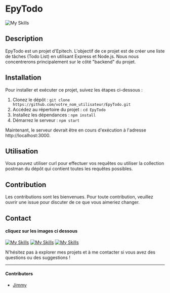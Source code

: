 # EpyTodo

![My Skills](https://skillicons.dev/icons?i=js,nodejs,mysql,mariadb)

## Description

EpyTodo est un projet d'Epitech. L'objectif de ce projet est de créer une liste de tâches (Todo List) en utilisant Express et Node.js. Nous nous concentrerons principalement sur le côté "backend" du projet.

## Installation

Pour installer et exécuter ce projet, suivez les étapes ci-dessous :

1. Clonez le dépôt : `git clone https://github.com/votre_nom_utilisateur/EpyTodo.git`
2. Accédez au répertoire du projet : `cd EpyTodo`
3. Installez les dépendances : `npm install`
4. Démarrez le serveur : `npm start`

Maintenant, le serveur devrait être en cours d'exécution à l'adresse http://localhost:3000.

## Utilisation

Vous pouvez utiliser curl pour effectuer vos requêtes ou utiliser la collection postman du dépôt qui contient toutes les requêtes possibles.

## Contribution

Les contributions sont les bienvenues. Pour toute contribution, veuillez ouvrir une issue pour discuter de ce que vous aimeriez changer.

## Contact
#### cliquez sur les images ci dessous
[![My Skills](https://skillicons.dev/icons?i=linkedin)](https://www.linkedin.com/in/jimmy-ramsamyna%C3%AFck-9b2144288/)
[![My Skills](https://skillicons.dev/icons?i=gmail)](mailto:jimmyramsamynaick@gmail.com)
[![My Skills](https://skillicons.dev/icons?i=twitter)](https://twitter.com/blackangel9708)

N'hésitez pas à explorer mes projets et à me contacter si vous avez des questions ou des suggestions !

---
#### Contributors
- [Jimmy](https://github.com/JimmyRamsamynaick)

